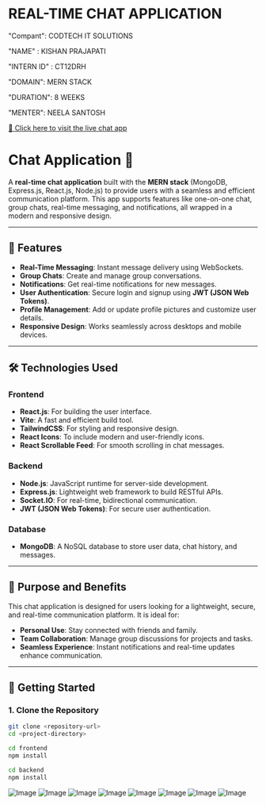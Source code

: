 # REAL-TIME CHAT APPLICATION

"Compant": CODTECH IT SOLUTIONS

"NAME" : KISHAN PRAJAPATI

"INTERN ID" : CT12DRH

"DOMAIN": MERN STACK

"DURATION": 8 WEEKS

"MENTER": NEELA SANTOSH


[🚀 Click here to visit the live chat app](https://real-time-chat-application-4s2c.onrender.com/)


# Chat Application 💬

A **real-time chat application** built with the **MERN stack** (MongoDB, Express.js, React.js, Node.js) to provide users with a seamless and efficient communication platform. This app supports features like one-on-one chat, group chats, real-time messaging, and notifications, all wrapped in a modern and responsive design.

---

## 🌟 Features
- **Real-Time Messaging**: Instant message delivery using WebSockets.
- **Group Chats**: Create and manage group conversations.
- **Notifications**: Get real-time notifications for new messages.
- **User Authentication**: Secure login and signup using **JWT (JSON Web Tokens)**.
- **Profile Management**: Add or update profile pictures and customize user details.
- **Responsive Design**: Works seamlessly across desktops and mobile devices.

---

## 🛠️ Technologies Used

### Frontend
- **React.js**: For building the user interface.
- **Vite**: A fast and efficient build tool.
- **TailwindCSS**: For styling and responsive design.
- **React Icons**: To include modern and user-friendly icons.
- **React Scrollable Feed**: For smooth scrolling in chat messages.

### Backend
- **Node.js**: JavaScript runtime for server-side development.
- **Express.js**: Lightweight web framework to build RESTful APIs.
- **Socket.IO**: For real-time, bidirectional communication.
- **JWT (JSON Web Tokens)**: For secure user authentication.

### Database
- **MongoDB**: A NoSQL database to store user data, chat history, and messages.

---

## 🎯 Purpose and Benefits

This chat application is designed for users looking for a lightweight, secure, and real-time communication platform. It is ideal for:
- **Personal Use**: Stay connected with friends and family.
- **Team Collaboration**: Manage group discussions for projects and tasks.
- **Seamless Experience**: Instant notifications and real-time updates enhance communication.

---

## 🚀 Getting Started

### 1. Clone the Repository
```bash
git clone <repository-url>
cd <project-directory>

cd frontend
npm install

cd backend
npm install

```


![Image](https://github.com/user-attachments/assets/fd308d24-5bd5-49cf-a2bd-c05d880192d3)
![Image](https://github.com/user-attachments/assets/92bd07d2-08d6-432d-b882-c4bd6b5015e4)
![Image](https://github.com/user-attachments/assets/b64ad4f1-97e8-45e9-8fba-0189e252c718)
![Image](https://github.com/user-attachments/assets/dab91713-7dd0-4809-b6bd-ee5300b9d415)
![Image](https://github.com/user-attachments/assets/3267a92a-a8bf-4a0c-8ec7-0c95de1387cc)
![Image](https://github.com/user-attachments/assets/3316a091-4513-4e9e-8201-6d59daf8fdfa)
![Image](https://github.com/user-attachments/assets/95511f66-afa7-4c12-bdd2-eaa4979a7511)
![Image](https://github.com/user-attachments/assets/681065c9-3796-4dc4-b873-f125537cbdbd)

